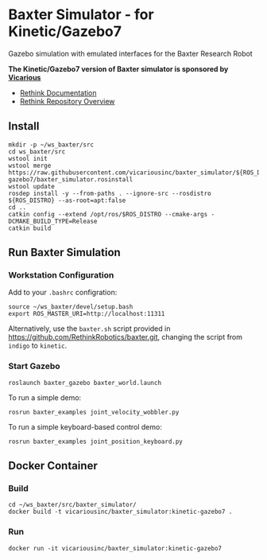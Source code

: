 # Baxter Simulator - for Kinetic/Gazebo7

Gazebo simulation with emulated interfaces for the Baxter Research Robot

**The Kinetic/Gazebo7 version of Baxter simulator is sponsored by [Vicarious](http://vicarious.com/)**

* [Rethink Documentation](http://sdk.rethinkrobotics.com/wiki)
* [Rethink Repository Overview](https://github.com/RethinkRobotics/baxter_simulator/blob/master/README.rst#baxter_simulator-repository-overview)

## Install

```
mkdir -p ~/ws_baxter/src
cd ws_baxter/src
wstool init
wstool merge https://raw.githubusercontent.com/vicariousinc/baxter_simulator/${ROS_DISTRO}-gazebo7/baxter_simulator.rosinstall
wstool update
rosdep install -y --from-paths . --ignore-src --rosdistro ${ROS_DISTRO} --as-root=apt:false
cd ..
catkin config --extend /opt/ros/$ROS_DISTRO --cmake-args -DCMAKE_BUILD_TYPE=Release
catkin build
```

## Run Baxter Simulation

### Workstation Configuration

Add to your ``.bashrc`` configration:

```
source ~/ws_baxter/devel/setup.bash
export ROS_MASTER_URI=http://localhost:11311
```

Alternatively, use the ``baxter.sh`` script provided in https://github.com/RethinkRobotics/baxter.git, changing the script from ``indigo`` to ``kinetic``.

### Start Gazebo

```
roslaunch baxter_gazebo baxter_world.launch
```

To run a simple demo:

```
rosrun baxter_examples joint_velocity_wobbler.py
```

To run a simple keyboard-based control demo:

```
rosrun baxter_examples joint_position_keyboard.py
```

## Docker Container

### Build

    cd ~/ws_baxter/src/baxter_simulator/
    docker build -t vicariousinc/baxter_simulator:kinetic-gazebo7 .

### Run

    docker run -it vicariousinc/baxter_simulator:kinetic-gazebo7
